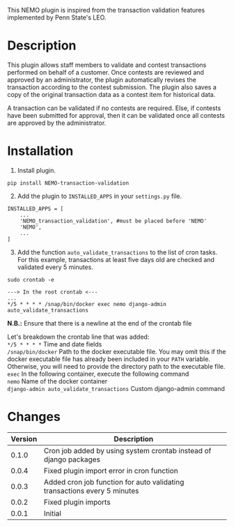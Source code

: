 This NEMO plugin is inspired from the transaction validation features implemented by Penn State's LEO.

# Description
This plugin allows staff members to validate and contest transactions performed on behalf of a customer. Once contests are reviewed and approved by an administrator, the plugin automatically revises the transaction according to the contest submission. The plugin also saves a copy of the original transaction data as a contest item for historical data.

A transaction can be validated if no contests are required. Else, if contests have been submitted for approval, then it can be validated once all contests are approved by the administrator.

# Installation
1. Install plugin.
```
pip install NEMO-transaction-validation
```

2. Add the plugin to `INSTALLED_APPS` in your `settings.py` file.
```
INSTALLED_APPS = [
    ...
    'NEMO_transaction_validation', #must be placed before 'NEMO'
    'NEMO',
    ...
]
```

3. Add the function `auto_validate_transactions` to the list of cron tasks. For this example, transactions at least five days old are checked and validated every 5 minutes.
```
sudo crontab -e

---> In the root crontab <---
...
*/5 * * * * /snap/bin/docker exec nemo django-admin auto_validate_transactions

```

**N.B.:** Ensure that there is a newline at the end of the crontab file

Let's breakdown the crontab line that was added:  
`*/5 * * * *` Time and date fields  
`/snap/bin/docker` Path to the docker executable file. You may omit this if the docker executable file has already been included in your `PATH` variable. Otherwise, you will need to provide the directory path to the executable file.  
`exec` In the following container, execute the following command  
`nemo` Name of the docker container  
`django-admin auto_validate_transactions` Custom django-admin command

# Changes
Version | Description
--------|------------
0.1.0   | Cron job added by using system crontab instead of django packages
0.0.4   | Fixed plugin import error in cron function
0.0.3   | Added cron job function for auto validating transactions every 5 minutes
0.0.2   | Fixed plugin imports
0.0.1   | Initial